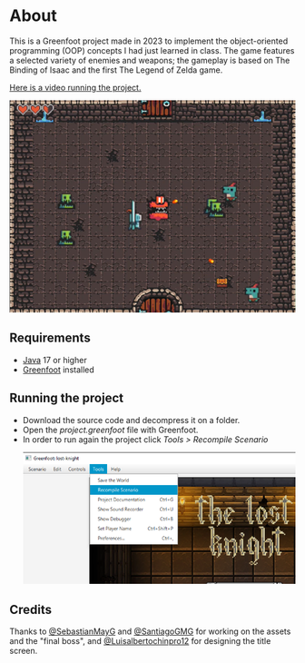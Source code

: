 # About
This is a Greenfoot project made in 2023 to implement the object-oriented programming (OOP) concepts I had just learned in class.
The game features a selected variety of enemies and weapons; the gameplay is based on The Binding of Isaac and the first The Legend of Zelda game.

[Here is a video running the project.](https://youtu.be/e0CvzxY39Ac "Here is a video running the project")
<p align="center">
  <img src="readme_img/ingame.png" alt="Descripción opcional de la imagen" />
</p>

## Requirements
- [Java](https://www.oracle.com/mx/java/technologies/downloads/ "Java") 17 or higher
- [Greenfoot](https://www.greenfoot.org/home "Greenfoot") installed

## Running the project
- Download the source code and decompress it on a folder.
- Open the _project.greenfoot_ file with Greenfoot.
- In order to run again the project click _Tools > Recompile Scenario_ <p align="center">
  <img src="readme_img/recompile.png" alt="Descripción opcional de la imagen" />
</p>


## Credits
Thanks to [@SebastianMayG](https://github.com/SebastianMayG) and [@SantiagoGMG](https://github.com/SantiagoGMG) for working on the assets and the "final boss", and [@Luisalbertochinpro12](https://github.com/Luisalbertochinpro12) for designing the title screen.
